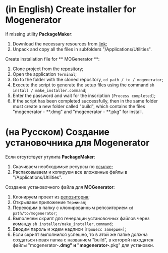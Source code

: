 # (in English) Create installer for Mogenerator 

If missing utility **PackageMaker**:
1. Download the necessary resources from [link](http://adcdownload.apple.com/Developer_Tools/auxiliary_tools_for_xcode__late_july_2012/xcode44auxtools6938114a.dmg);
2. Unpack and copy all the files in subfolders "/Applications/Utilities". 

Create installation file for ** MOGenerator **:
1. Clone project from the [repository](https://github.com/fs/mogenerator);
2. Open the application ```Terminal```;
3. Go to the folder with the cloned repository, ```cd path / to / mogenerator```;
4. Execute the script to generate the setup files using the command ```sh install / make_installer.command```;
5. Enter the password and wait for the inscription ```[Process completed]```;
6. If the script has been completed successfully, then in the same folder must create a new folder called "build", which contains the files "mogenerator - **.dmg" and "mogenerator - **.pkg" for install.


# (на Русском) Создание установочника для Mogenerator

Если отсутствует утулита **PackageMaker**:
1. Скачиваем необходимые ресурсы по [ссылке](http://adcdownload.apple.com/Developer_Tools/auxiliary_tools_for_xcode__late_july_2012/xcode44auxtools6938114a.dmg);
2. Распаковываем и копируем все вложенные файлы в "/Applications/Utilities". 

Создание установочного файла для **MOGenerator**:
1. Клонируем проект из [репозитория](https://github.com/fs/mogenerator);
2. Открываем приложение ```Терминал```;
3. Переходим в папку с клонированным репозиторием ```cd path/to/mogenerator```;
4. Выполняем скрипт для генерации установочных файлов через команду ```sh installer/make_installer.command```;
5. Вводим пароль и ждем надписи ```[Процесс завершен]```;
6. Если скрипт выполнился успешно, то в этой же папке должна создаться новая папка с названием "build", в которой находятся файлы "mogenerator-**.dmg" и "mogenerator-**.pkg" для установки. 